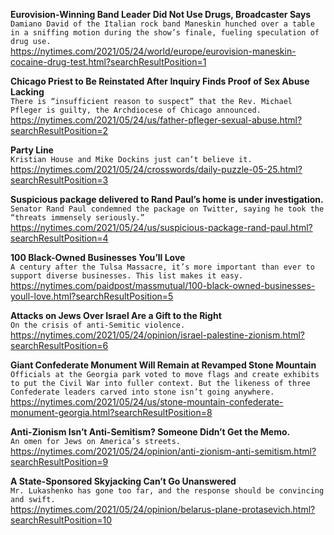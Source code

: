 **Eurovision-Winning Band Leader Did Not Use Drugs, Broadcaster Says**\
`Damiano David of the Italian rock band Maneskin hunched over a table in a sniffing motion during the show’s finale, fueling speculation of drug use.`\
https://nytimes.com/2021/05/24/world/europe/eurovision-maneskin-cocaine-drug-test.html?searchResultPosition=1

**Chicago Priest to Be Reinstated After Inquiry Finds Proof of Sex Abuse Lacking**\
`There is “insufficient reason to suspect” that the Rev. Michael Pfleger is guilty, the Archdiocese of Chicago announced.`\
https://nytimes.com/2021/05/24/us/father-pfleger-sexual-abuse.html?searchResultPosition=2

**Party Line**\
`Kristian House and Mike Dockins just can’t believe it.`\
https://nytimes.com/2021/05/24/crosswords/daily-puzzle-05-25.html?searchResultPosition=3

**Suspicious package delivered to Rand Paul’s home is under investigation.**\
`Senator Rand Paul condemned the package on Twitter, saying he took the “threats immensely seriously.”`\
https://nytimes.com/2021/05/24/us/suspicious-package-rand-paul.html?searchResultPosition=4

**100 Black-Owned Businesses You’ll Love**\
`A century after the Tulsa Massacre, it’s more important than ever to support diverse businesses. This list makes it easy.`\
https://nytimes.com/paidpost/massmutual/100-black-owned-businesses-youll-love.html?searchResultPosition=5

**Attacks on Jews Over Israel Are a Gift to the Right**\
`On the crisis of anti-Semitic violence.`\
https://nytimes.com/2021/05/24/opinion/israel-palestine-zionism.html?searchResultPosition=6

**Giant Confederate Monument Will Remain at Revamped Stone Mountain**\
`Officials at the Georgia park voted to move flags and create exhibits to put the Civil War into fuller context. But the likeness of three Confederate leaders carved into stone isn’t going anywhere.`\
https://nytimes.com/2021/05/24/us/stone-mountain-confederate-monument-georgia.html?searchResultPosition=8

**Anti-Zionism Isn’t Anti-Semitism? Someone Didn’t Get the Memo.**\
`An omen for Jews on America’s streets.`\
https://nytimes.com/2021/05/24/opinion/anti-zionism-anti-semitism.html?searchResultPosition=9

**A State-Sponsored Skyjacking Can’t Go Unanswered**\
`Mr. Lukashenko has gone too far, and the response should be convincing and swift.`\
https://nytimes.com/2021/05/24/opinion/belarus-plane-protasevich.html?searchResultPosition=10

